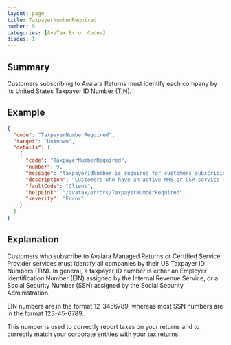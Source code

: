 ```yaml
---
layout: page
title: TaxpayerNumberRequired
number: 9
categories: [AvaTax Error Codes]
disqus: 1
---
```


## Summary

Customers subscribing to Avalara Returns must identify each company by its United States Taxpayer ID Number (TIN).

## Example

```json
{
  "code": "TaxpayerNumberRequired",
  "target": "Unknown",
  "details": [
    {
      "code": "TaxpayerNumberRequired",
      "number": 9,
      "message": "taxpayerIdNumber is required for customers subscribing to Avalara Returns.",
      "description": "Customers who have an active MRS or CSP service must provide taxpayerIdNumber for all company records.",
      "faultCode": "Client",
      "helpLink": "/avatax/errors/TaxpayerNumberRequired",
      "severity": "Error"
    }
  ]
}
```

## Explanation

Customers who subscribe to Avalara Managed Returns or Certified Service Provider services must identify all companies by their US Taxpayer ID Numbers (TIN).
In general, a taxpayer ID number is either an Employer Identification Number (EIN) assigned by the Internal Revenue Service, or a Social Security Number (SSN)
assigned by the Social Security Administration.  

EIN numbers are in the format 12-3456789, whereas most SSN numbers are in the format 123-45-6789.

This number is used to correctly report taxes on your returns and to correctly match your corporate entities with your tax returns.
